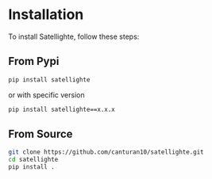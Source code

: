 <!-- INSTALLATION -->
# Installation

To install Satellighte, follow these steps:

## From Pypi

```bash
pip install satellighte
```

or with specific version

```bash
pip install satellighte==x.x.x
```

## From Source

```bash
git clone https://github.com/canturan10/satellighte.git
cd satellighte
pip install .
```
